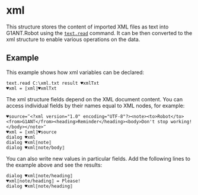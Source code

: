 # xml

This structure stores the content of imported XML files as text into G1ANT.Robot using the [`text.read`](../../G1ANT.Addon.Core/Commands/TextReadCommand.md) command. It can be then converted to the xml structure to enable various operations on the data.

## Example

This example shows how xml variables can be declared:

```G1ANT
text.read C:\xml.txt result ♥xmlTxt
♥xml = ⟦xml⟧♥xmlTxt
```

The xml structure fields depend on the XML document content. You can access individual fields by their names equal to XML nodes, for example:

```G1ANT
♥source=‴<?xml version="1.0" encoding="UTF-8"?><note><to>Robot</to><from>G1ANT</from><heading>Reminder</heading><body>Don't stop working!</body></note>‴
♥xml = ⟦xml⟧♥source
dialog ♥xml
dialog ♥xml⟦note⟧
dialog ♥xml⟦note/body⟧
```

You can also write new values in particular fields. Add the following lines to the example above and see the results:

```G1ANT
dialog ♥xml⟦note/heading⟧
♥xml⟦note/heading⟧ = Please!
dialog ♥xml⟦note/heading⟧
```



